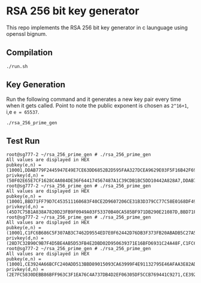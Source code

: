 # RSA 256 bit key generator
This repo implements the RSA 256 bit key generator in c launguage using openssl bignum.

## Compilation
```
./run.sh
```
## Key Generation
Run the following command and it generates a new key pair every time when it gets called. Point to note the public exponent is chosen as `2^16+1`, i,e `e = 65537`.
```
./rsa_256_prime_gen 
```
## Test Run
```
root@sg777-2 ~/rsa_256_prime_gen # ./rsa_256_prime_gen 
All values are displayed in HEX
pubkey(e,n) = (10001,DDAB779F2445947E49E7CE63DD6852B2D595FAA327DCEA9629E03F5F16B42F69)
privkey(d,n) = (50F02E65E7CF1628C4A084DE36F644174567487A1C39CDB1BC5DD10442A828A7,DDAB779F2445947E49E7CE63DD6852B2D595FAA327DCEA9629E03F5F16B42F69)
root@sg777-2 ~/rsa_256_prime_gen # ./rsa_256_prime_gen 
All values are displayed in HEX
pubkey(e,n) = (10001,BBD71FF79D7C453511160683F40CE2D9607206CE31B3D379CC77C58E0168DF49)
privkey(d,n) = (45D7C75B1A838A7820D23FB9F0949A03F53370B40CA585BF971DB290E21087D,BBD71FF79D7C453511160683F40CE2D9607206CE31B3D379CC77C58E0168DF49)
root@sg777-2 ~/rsa_256_prime_gen # ./rsa_256_prime_gen 
All values are displayed in HEX
pubkey(e,n) = (10001,C1FC6B686C5F307AB3C7462D9554ED7E0F62442D76DB3F373FB20ABADB5C27A5)
privkey(d,n) = (28D7C32B90C9B7F4D5BE4AB5D53FB4E2DBD02D950639371E16BFD6931C24A48F,C1FC6B686C5F307AB3C7462D9554ED7E0F62442D76DB3F373FB20ABADB5C27A5)
root@sg777-2 ~/rsa_256_prime_gen # ./rsa_256_prime_gen 
All values are displayed in HEX
pubkey(e,n) = (10001,CE3924A66BCFC240ADD513BBD89015093CA63999F4E91132795E46AFAA3E82AD)
privkey(d,n) = (2E7FC5830DEBB86BFF963C3F1EA76C4A737DB4D2EF06305DF5CCB769441C9271,CE3924A66BCFC240ADD513BBD89015093CA63999F4E91132795E46AFAA3E82AD)

```
